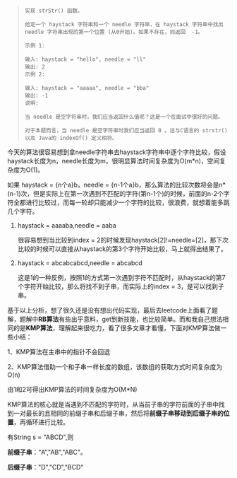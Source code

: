 > ```
> 实现 strStr() 函数。
> 
> 给定一个 haystack 字符串和一个 needle 字符串，在 haystack 字符串中找出 needle 字符串出现的第一个位置 (从0开始)。如果不存在，则返回  -1。
> 
> 示例 1:
> 
> 输入: haystack = "hello", needle = "ll"
> 输出: 2
> 示例 2:
> 
> 输入: haystack = "aaaaa", needle = "bba"
> 输出: -1
> 说明:
> 
> 当 needle 是空字符串时，我们应当返回什么值呢？这是一个在面试中很好的问题。
> 
> 对于本题而言，当 needle 是空字符串时我们应当返回 0 。这与C语言的 strstr() 以及 Java的 indexOf() 定义相符。
> ```

今天的算法很容易想到拿needle字符串去haystack字符串中逐个字符比较，假设haystack长度为n，needle长度为m，很明显算法时间复杂度为O(m*n)，空间复杂度为O(1)。

如果 haystack = {n个a}b，needle = {n-1个a}b，那么算法的比较次数将会是n*(n-1)次，但是实际上在第一次遇到不匹配的字符(第n-1个)的时候，前面的n-2个字符全都进行比较过，而每一轮却只能减少一个字符的比较，很浪费，就想着能多跳几个字符。  

1. haystack = aaaaba,needle = aaba

   很容易想到当比较到index = 2的时候发现haystack[2]!=needle=[2]，那下次比较的时候可以直接从haystack的第3个字符开始比较，马上就得出结果了。

2. haystack = abcabcabcd,needle = abcabcd

   这是1的一种反例，按照1的方式第一次遇到字符不匹配时，从haystack的第7个字符开始比较，那么将找不到子串，而实际上的index = 3，是可以找到子串。

基于以上分析，想了很久还是没有想出代码实现，最后去leetcode上面看了题解，题解中**RB算法**有些出乎意料，get到新技能，也比较简单。而和我自己想法相同的是**KMP算法**，理解起来很吃力，看了很多文章才看懂，下面对KMP算法做一些小结：

1、KMP算法在主串中的指针不会回退

2、KMP算法借助一个和子串一样长度的数组，该数组的获取方式时间复杂度为O(n)  

由1和2可得出KMP算法的时间复杂度为O(M*N)

KMP算法的核心就是当遇到不匹配的字符时，从当前子串的字符前面的子串中找到一对最长的且相同的前缀子串和后缀子串，然后将**前缀子串移动到后缀子串的位置**，再循环进行比较。

有String s = "ABCD",则

**前缀子串**：“A”,"AB","ABC"。  

**后缀子串**："D","CD","BCD"



